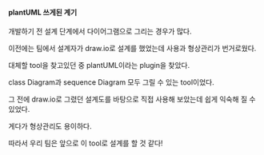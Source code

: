 #### plantUML 쓰게된 계기

개발하기 전 설계 단계에서 다이어그램으로 그리는 경우가 많다.

이전에는 팀에서 설계자가 draw.io로 설계를 했었는데 사용과 형상관리가 번거로웠다.

대체할 tool을 찾고있던 중 plantUML이라는 plugin을 찾았다.

class Diagram과 sequence Diagram 모두 그릴 수 있는 tool이었다.

그 전에 draw.io로 그렸던 설계도를 바탕으로 직접 사용해 보았는데 쉽게 익숙해 질 수 있었다.

게다가 형상관리도 용이하다.

따라서 우리 팀은 앞으로 이 tool로 설계를 할 것 같다!
